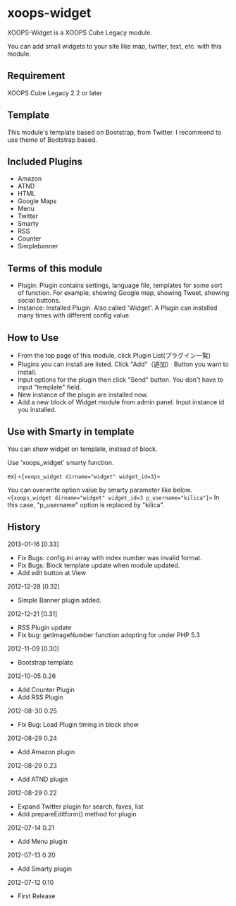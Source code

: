 xoops-widget
============

XOOPS-Widget is a XOOPS Cube Legacy module.

You can add small widgets to your site like map, twitter, text, etc. with this module.

Requirement
-----------
XOOPS Cube Legacy 2.2 or later


Template
--------
This module's template based on Bootstrap, from Twitter.
I recommend to use theme of Bootstrap based.

Included Plugins
----------------
* Amazon
* ATND
* HTML
* Google Maps
* Menu
* Twitter
* Smarty
* RSS
* Counter
* Simplebanner

Terms of this module
--------------------
* Plugin: Plugin contains settings, language file, templates for some sort of function. For example, showing Google map, showing Tweet, showing social buttons.
* Instance: Installed Plugin. Also called 'Widget'. A Plugin can installed many times with different config value.

How to Use
----------
* From the top page of this module, click Plugin List(プラグイン一覧)
* Plugins you can install are listed. Click "Add"（追加） Button you want to install.
* Input options for the plugin then click "Send" button. You don't have to input "template" field.
* New instance of the plugin are installed now.
* Add a new block of Widget module from admin panel. Input instance id you installed.

Use with Smarty in template
---------------------------
You can show widget on template, instead of block.

Use 'xoops_widget' smarty function.

ex)
`<{xoops_widget dirname="widget" widget_id=3}>`

You can overwrite option value by smarty parameter like below.
`<{xoops_widget dirname="widget" widget_id=3 p_username="kilica"}>`
In this case, "p_username" option is replaced by "kilica".

History
-------
2013-01-16 [0.33]
* Fix Bugs: config.ini array with index number was invalid format.
* Fix Bugs: Block template update when module updated.
* Add edit button at View

2012-12-28 [0.32]
* Simple Banner plugin added.

2012-12-21 [0.31]
* RSS Plugin update
* Fix bug: getImageNumber function adopting for under PHP 5.3

2012-11-09 [0.30]
* Bootstrap template

2012-10-05 0.26
* Add Counter Plugin
* Add RSS Plugin

2012-08-30 0.25
* Fix Bug: Load Plugin timing in block show

2012-08-29 0.24
* Add Amazon plugin

2012-08-29 0.23
* Add ATND plugin

2012-08-29 0.22
* Expand Twitter plugin for search, faves, list
* Add prepareEditform() method for plugin

2012-07-14 0.21
* Add Menu plugin

2012-07-13 0.20
* Add Smarty plugin

2012-07-12 0.10
* First Release
